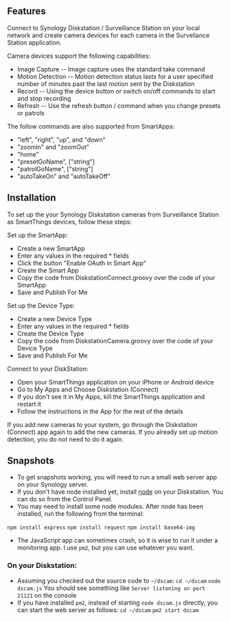 
## Features

Connect to Synology Diskstation / Surveillance Station on your local network and create camera devices for each camera in the Survellance Station application.

Camera devices support the following capabilities:
- Image Capture -- Image capture uses the standard take command
- Motion Detection -- Motion detection status lasts for a user specified number of minutes past the last motion sent by the Diskstation
- Record -- Using the device button or switch on/off commands to start and stop recording 
- Refresh -- Use the refresh button / command when you change presets or patrols

The follow commands are also supported from SmartApps:
- "left", "right", "up", and "down"
- "zoomIn" and "zoomOut"
- "home"
- "presetGoName", ["string"]
- "patrolGoName", ["string"]
- "autoTakeOn" and "autoTakeOff"

## Installation

To set up the your Synology Diskstation cameras from Surveillance Station as SmartThings devices, follow these steps:

Set up the SmartApp:
* Create a new SmartApp
* Enter any values in the required * fields
* Click the button "Enable OAuth in Smart App"
* Create the Smart App
* Copy the code from DiskstationConnect.groovy over the code of your SmartApp
* Save and Publish For Me

Set up the Device Type:
* Create a new Device Type
* Enter any values in the required * fields
* Create the Device Type
* Copy the code from DiskstationCamera.groovy over the code of your Device Type
* Save and Publish For Me

Connect to your DiskStation:
* Open your SmartThings application on your iPhone or Android device
* Go to My Apps and Choose Diskstation (Connect)
* If you don't see it in My Apps, kill the SmartThings application and restart it
* Follow the instructions in the App for the rest of the details

If you add new cameras to your system, go through the Diskstation (Connect) app again to add the new cameras. If you already set up motion detection, you do not need to do it again.


## Snapshots
- To get snapshots working, you will need to run a small web server app on your Synology server.
- If you don't have node installed yet, install [node](https://nodejs.org/en/download/) on your Diskstation. You can do so from the Control Panel.
- You may need to install some node modules. After node has been installed, run the following from the terminal:

`npm install express`
`npm install request`
`npm install base64-img`
- The JavaScript app can sometimes crash, so it is wise to run it under a monitoring app. I use `pm2`, but you can use whatever you want.

### On your Diskstation:
- Assuming you checked out the source code to `~/dscam`:
`cd ~/dscam`
`node dscam.js`
You should see something like `Server listening on port 21121` on the console
- If you have installed `pm2`, instead of starting `node dscam.js` directly, you can start the web server as follows:
`cd ~/dscam`
`pm2 start dscam`
